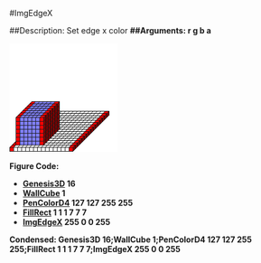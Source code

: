 #ImgEdgeX

##Description: Set edge x color <r> <g> <b> <a>
##Arguments: r g b a

![](ImgEdgeX.png)

Figure Code:
- [Genesis3D](Genesis3D.md) 16
- [WallCube](WallCube.md) 1
- [PenColorD4](PenColorD4.md) 127 127 255 255
- [FillRect](FillRect.md) 1 1 1 7 7 7
- [ImgEdgeX](ImgEdgeX.md) 255 0 0 255

Condensed: Genesis3D 16;WallCube 1;PenColorD4 127 127 255 255;FillRect 1 1 1 7 7 7;ImgEdgeX 255 0 0 255

